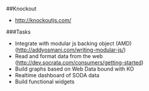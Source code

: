 ##Knockout

  * http://knockoutjs.com/
  
###Tasks
  * Integrate with modular js backing object (AMD) (http://addyosmani.com/writing-modular-js/)
  * Read and format data from the web (http://dev.socrata.com/consumers/getting-started)
  * Build graphs based on Web Data bound with KO
  * Realtime dashboard of SODA data
  * Build functional widgets
  

